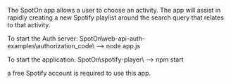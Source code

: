 The SpotOn app allows a user to choose an activity. The app will assist in rapidly creating a new Spotify playlist around the search query that relates to that activity.

To start the Auth server:
SpotOn\web-api-auth-examples\authorization_code\ --> node app.js

To start the application:
SpotOn\spotify-player\ --> npm start

a free Spotify account is required to use this app.
